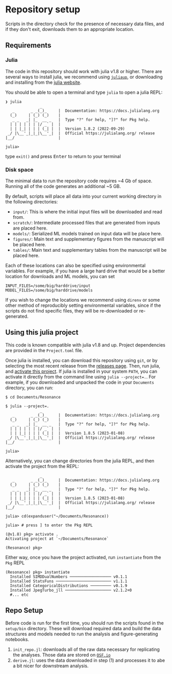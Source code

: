 # Repository setup

Scripts in the directory check for the presence of necessary data files,
and if they don't exit, downloads them to an appropriate location.

## Requirements

### Julia

The code in this repository should work with julia v1.8 or higher.
There are several ways to install julia,
we recommend using [`juliaup`](https://github.com/JuliaLang/juliaup),
or downloading and installing from the [julia website](https://julialang.org/downloads/).

You should be able to open a terminal and type `julia` to open a julia REPL:

```
❯ julia
               _
   _       _ _(_)_     |  Documentation: https://docs.julialang.org
  (_)     | (_) (_)    |
   _ _   _| |_  __ _   |  Type "?" for help, "]?" for Pkg help.
  | | | | | | |/ _` |  |
  | | |_| | | | (_| |  |  Version 1.8.2 (2022-09-29)
 _/ |\__'_|_|_|\__'_|  |  Official https://julialang.org/ release
|__/                   |

julia>
```

type `exit()` and press <kbd>Enter</kbd> to return to your terminal

### Disk space

<!-- TODO: add disk spaces requirements -->

The minimal data to run the repository code
requires ~4 Gb of space.
Running all of the code generates an additional ~5 GB.

By default, scripts will place all data
into your current working directory in the following directories:

- `input/`: This is where the initial input files will be downloaded and read from.
- `scratch/`: Intermediate processed files that are generated from inputs are placed here.
- `models/`: Serialized ML models trained on input data will be place here.
- `figures/`: Main text and supplementary figures from the manuscript will be placed here.
- `tables/`: Main text and supplementary tables from the manuscript will be placed here.

Each of these locations can also be specified using environmental variables.
For example, if you have a large hard drive that would be a better location
for downloads and ML models, you can set

```
INPUT_FILES=/some/big/harddrive/input
MODEL_FILES=/some/big/harddrive/models
```

If you wish to change the locations we recommend using `direnv` or some other method
of reproducibly setting environmental variables,
since if the scripts do not find specific files,
they will be re-downloaded or re-generated.

## Using this julia project

This code is known compatible with julia v1.8 and up.
Project dependencies are provided in the `Project.toml` file.

Once julia is installed, you can download this repository
using `git`, or by selecting the most recent release
from the [releases page](https://github.com/Klepac-Ceraj-Lab/Resonance/releases).
Then, run julia, and [activate this project](https://pkgdocs.julialang.org/v1/environments/#Using-someone-else's-project).
If julia is installed in your system `PATH`,
you can activate it directly from the command line using `julia --project=.`. 
For example, if you downloaded and unpacked the code in your `Documents` directory,
you can run:

```
$ cd Documents/Resonance

$ julia --project=.
               _
   _       _ _(_)_     |  Documentation: https://docs.julialang.org
  (_)     | (_) (_)    |
   _ _   _| |_  __ _   |  Type "?" for help, "]?" for Pkg help.
  | | | | | | |/ _` |  |
  | | |_| | | | (_| |  |  Version 1.8.5 (2023-01-08)
 _/ |\__'_|_|_|\__'_|  |  Official https://julialang.org/ release
|__/                   |

julia>
```

Alternatively, you can change directories from the julia REPL,
and then activate the project from the REPL:

```
               _
   _       _ _(_)_     |  Documentation: https://docs.julialang.org
  (_)     | (_) (_)    |
   _ _   _| |_  __ _   |  Type "?" for help, "]?" for Pkg help.
  | | | | | | |/ _` |  |
  | | |_| | | | (_| |  |  Version 1.8.5 (2023-01-08)
 _/ |\__'_|_|_|\__'_|  |  Official https://julialang.org/ release
|__/                   |

julia> cd(expanduser("~/Documents/Resonance))

julia> # press ] to enter the Pkg REPL

(@v1.8) pkg> activate .
Activating project at `~/Documents/Resonance`

(Resonance) pkg>
```

Either way, once you have the project activated,
run `instantiate` from the `Pkg` REPL

```
(Resonance) pkg> instantiate
  Installed SIMDDualNumbers ────────────────── v0.1.1
  Installed StatsFuns ──────────────────────── v1.1.1
  Installed CategoricalDistributions ───────── v0.1.9
  Installed JpegTurbo_jll ──────────────────── v2.1.2+0
  #... etc
```


## Repo Setup

Before code is run for the first time,
you should run the scripts found in the `setup/bin` directory.
These will download required data
and build the data structures and models needed
to run the analysis and figure-generating notebooks.

1. `init_repo.jl`: downloads all of the raw data necessary for replicating the analyses.
   Those data are stored on [`OSF.io`](https://doi.org/10.17605/OSF.IO/YBS32)
2. `derive.jl`: uses the data downloaded in step (1) and processes it to abe a bit nicer for downstream analysis.
